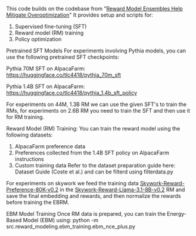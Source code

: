 This code builds on the codebase from "[Reward Model Ensembles Help Mitigate Overoptimization](https://arxiv.org/abs/2310.02743v2)" It provides setup and scripts for:

1. Supervised fine-tuning (SFT)
2. Reward model (RM) training
3. Policy optimization

Pretrained SFT Models
For experiments involving Pythia models, you can use the following pretrained SFT checkpoints:

Pythia 70M SFT on AlpacaFarm:
https://huggingface.co/tlc4418/pythia_70m_sft

Pythia 1.4B SFT on AlpacaFarm:
https://huggingface.co/tlc4418/pythia_1.4b_sft_policy

For experiments on 44M, 1.3B RM we can use the given SFT's to train the RMs, for experiments on 2.6B RM you need to train the SFT and then use it for RM training.


Reward Model (RM) Training:
You can train the reward model using the following datasets:
1. AlpacaFarm preference data
2. Preferences collected from the 1.4B SFT policy on AlpacaFarm instructions
3. Custom training data
Refer to the dataset preparation guide here:
Dataset Guide (Coste et al.) and can be filterd using filterdata.py 

For experiments on skywork we feed the training data [Skywork-Reward-Preference-80K-v0.2](https://huggingface.co/datasets/Skywork/Skywork-Reward-Preference-80K-v0.2) in the [Skywork-Reward-Llama-3.1-8B-v0.2](https://huggingface.co/Skywork/Skywork-Reward-Llama-3.1-8B-v0.2) RM and save the final embedding and rewards, and then normailze the rewards before training the EBRM.

EBM Model Training
Once RM data is prepared, you can train the Energy-Based Model (EBM) using:
python -m src.reward_modeling.ebm_training.ebm_nce_plus.py
